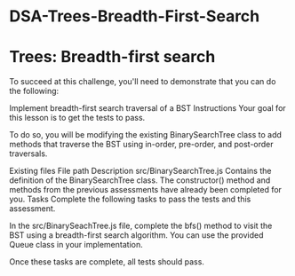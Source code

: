 # DSA-Trees-Breadth-First-Search


# Trees: Breadth-first search
To succeed at this challenge, you'll need to demonstrate that you can do the following:

Implement breadth-first search traversal of a BST
Instructions
Your goal for this lesson is to get the tests to pass.

To do so, you will be modifying the existing BinarySearchTree class to add methods that traverse the BST using in-order, pre-order, and post-order traversals.

Existing files
File path	Description
src/BinarySearchTree.js	Contains the definition of the BinarySearchTree class. The constructor() method and methods from the previous assessments have already been completed for you.
Tasks
Complete the following tasks to pass the tests and this assessment.

In the src/BinarySeachTree.js file, complete the bfs() method to visit the BST using a breadth-first search algorithm. You can use the provided Queue class in your implementation.

Once these tasks are complete, all tests should pass.
